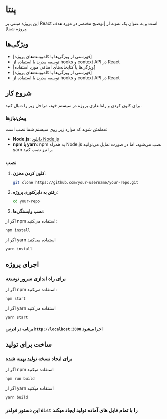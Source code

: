 # پنتا 
این پروژه مبتنی بر React است و به عنوان یک نمونه از [توضیح مختصر در مورد هدف پروژه شما].

## ویژگی‌ها

- [فهرستی از ویژگی‌ها یا کامپوننت‌های پروژه]
- توسعه مدرن با استفاده از hooks و context API در React
- [ویژگی‌ها یا کتابخانه‌های اضافی مورد استفاده]
- [فهرستی از ویژگی‌ها یا کامپوننت‌های پروژه]
- توسعه مدرن با استفاده از hooks و context API در React


## شروع کار

برای کلون کردن و راه‌اندازی پروژه در سیستم خود، مراحل زیر را دنبال کنید.

### پیش‌نیازها

مطمئن شوید که موارد زیر روی سیستم شما نصب است:

- **Node.js**: [دانلود Node.js](https://nodejs.org/)
- **npm یا yarn**: npm به همراه Node.js نصب می‌شود، اما در صورت تمایل می‌توانید yarn را نیز نصب کنید.

### نصب

1. **کلون کردن مخزن**:

   ```bash
   git clone https://github.com/your-username/your-repo.git

2. **رفتن به دایرکتوری پروژه**:

   ```bash
   cd your-repo

3. **نصب وابستگی‌ها**:

اگر از npm استفاده می‌کنید: 
  ```bash
  npm install
```
اگر از yarn استفاده می‌کنید

```bash
yarn install
```

## اجرای پروژه
### برای راه اندازی سرور توسعه

اگر از npm استفاده می‌کنید: 
  ```bash
  npm start
```
اگر از yarn استفاده می‌کنید

```bash
yarn start
```

#### برنامه در ادرس `http://localhost:3000` اجرا میشود

## ساخت برای تولید
###    برای ایجاد نسخه تولید بهینه شده 

اگر از npm استفاده میکنید
```bash
npm run build
```

اگر از yarn استفاده میکنید
```bash
yarn build
```

### این دستور فولدر `dist` را با تمام فایل های آماده تولید ایجاد میکند


